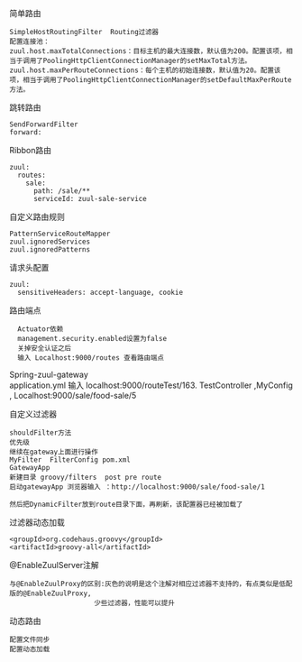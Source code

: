 

简单路由

    SimpleHostRoutingFilter  Routing过滤器
    配置连接池：
    zuul.host.maxTotalConnections：目标主机的最大连接数，默认值为200。配置该项，相当于调用了PoolingHttpClientConnectionManager的setMaxTotal方法。
    zuul.host.maxPerRouteConnections：每个主机的初始连接数，默认值为20。配置该项，相当于调用了PoolingHttpClientConnectionManager的setDefaultMaxPerRoute方法。

跳转路由
    
    SendForwardFilter
    forward:

Ribbon路由
    
    zuul: 
      routes:
        sale:
          path: /sale/**
          serviceId: zuul-sale-service

自定义路由规则
    
    PatternServiceRouteMapper 
    zuul.ignoredServices
    zuul.ignoredPatterns

请求头配置

    zuul:
      sensitiveHeaders: accept-language, cookie

路由端点
      
      Actuator依赖
      management.security.enabled设置为false
      关掉安全认证之后
      输入 Localhost:9000/routes 查看路由端点
  

Spring-zuul-gateway  
application.yml  输入 localhost:9000/routeTest/163. 
TestController  ,MyConfig  ,
Localhost:9000/sale/food-sale/5


自定义过滤器
    
    shouldFilter方法
    优先级
    继续在gateway上面进行操作
    MyFilter  FilterConfig pom.xml
    GatewayApp
    新建目录 groovy/filters  post pre route
    启动gatewayApp 浏览器输入 ：http://localhost:9000/sale/food-sale/1
    
    然后把DynamicFilter放到route目录下面，再刷新，该配置器已经被加载了

过滤器动态加载
        
    <groupId>org.codehaus.groovy</groupId>
    <artifactId>groovy-all</artifactId>

@EnableZuulServer注解

    与@EnableZuulProxy的区别:灰色的说明是这个注解对相应过滤器不支持的，有点类似是低配版的@EnableZuulProxy,
                         少些过滤器，性能可以提升

动态路由

    配置文件同步
    配置动态加载


   